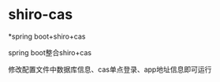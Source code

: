 # shiro-cas
*spring boot+shiro+cas

spring boot整合shiro+cas

修改配置文件中数据库信息、cas单点登录、app地址信息即可运行

[baidu]: http://www.baidu.com
